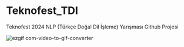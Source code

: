 # Teknofest_TDI
Teknofest 2024 NLP (Türkçe Doğal Dil İşleme) Yarışması Github Projesi



![ezgif com-video-to-gif-converter](https://github.com/user-attachments/assets/793ad20f-0c69-4808-b6b7-48a4c5789902)
